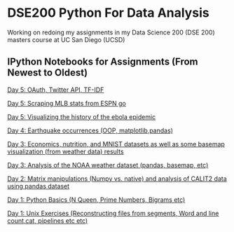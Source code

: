 # DSE200 Python For Data Analysis
Working on redoing my assignments in my Data Science 200 (DSE 200) masters course at UC San Diego (UCSD)

## IPython Notebooks for Assignments (From Newest to Oldest)

[Day 5: OAuth, Twitter API, TF-IDF](https://github.com/mGalarnyk/DSE200_Python_for_Data_Analysis/blob/master/day_5_mining_the_Social_web/exercises/Scraping_Exercise_3_mike.ipynb "Day 5: OAuth, Twitter API, TF-IDF")

[Day 5: Scraping MLB stats from ESPN go](https://github.com/mGalarnyk/DSE200_Python_for_Data_Analysis/blob/master/day_5_mining_the_Social_web/exercises/Scraping_Exercise_1_mike.ipynb "Day 5: Scraping MLB stats from ESPN")

[Day 5: Visualizing the history of the ebola epidemic](https://github.com/mGalarnyk/DSE200_Python_for_Data_Analysis/blob/master/day_5_mining_the_Social_web/exercises/Scraping_Exercise_2_mike.ipynb "Day 5: Visualizing the history of the ebola epidemic")
      
[Day 4: Earthquake occurrences (OOP, matplotlib,pandas)](https://github.com/mGalarnyk/DSE200_Python_for_Data_Analysis/blob/master/day_4_OOP_and_matplotlib/matplotlib/Matplotlib%20OOP%20Exercise_mike.ipynb "Day 4: Earthquake occurrences (OOP, matplotlib,pandas)")   
      
[Day 3: Economics, nutrition, and MNIST datasets as well as some basemap visualization (from weather data) results](https://github.com/mGalarnyk/DSE200_Python_for_Data_Analysis/blob/master/day_3_models_and_learning/03_Exercises_HW3_MichaelGalarnyk.ipynb "Day 3: Economics, nutrition, and MNIST datasets as well as some basemap visualization (from weather data) results") 
      
[Day 3: Analysis of the NOAA weather dataset (pandas, basemap, etc)](https://github.com/mGalarnyk/DSE200_Python_for_Data_Analysis/blob/master/day_3_models_and_learning/02_Weather%20AnalysisTurnIn.ipynb "Day 3: Analysis of the NOAA weather dataset (pandas, basemap, etc)")

[Day 2: Matrix manipulations (Numpy vs. native) and analysis of CALIT2 data using pandas dataset](https://github.com/mGalarnyk/DSE200_Python_for_Data_Analysis/blob/master/day_2_github_io_numpy_pandas/10_exercises_mike.ipynb "Day 2: Matrix manipulations (Numpy vs. native) and analysis of CALIT2 data using pandas dataset")
    
[Day 1: Python Basics (N Queen, Prime Numbers, Bigrams etc)](https://github.com/mGalarnyk/DSE200_Python_for_Data_Analysis/blob/master/day_1_python_and_unix/3_python_basics_excercises.ipynb "Day 1: Python Basics (N Queen, Prime Numbers, Bigrams etc)")
    
[Day 1: Unix Exercises (Reconstructing files from segments, Word and line count,cat, pipelines etc etc)](https://github.com/mGalarnyk/DSE200_Python_for_Data_Analysis/blob/master/day_1_python_and_unix/5_unix_exercises.ipynb "Day 1: Unix Exercises (Reconstructing files from segments, Word and line count,cat, pipelines etc etc)")

